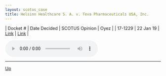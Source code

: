 ```yaml
---
layout: scotus_case
title: Helsinn Healthcare S. A. v. Teva Pharmaceuticals USA, Inc.
---
```


| Docket # | Date Decided | SCOTUS Opinion | Oyez |
| 17-1229 | 22 Jan 19 | [Link](https://www.supremecourt.gov/opinions/preliminaryprint/586US1PP_Web.pdf#page=279) | [Link](https://www.oyez.org/cases/2018/17-1229) |

<audio controls>
   <source src='./resources/17-1229.mp3' type='audio/mpeg'>
</audio>

<object data='./resources/17-1229.pdf' type='application/pdf'></object>

---

[Up](./README.md)